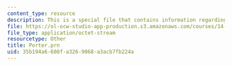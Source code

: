 ```yaml
---
content_type: resource
description: This is a special file that contains information regarding porter.
file: https://ol-ocw-studio-app-production.s3.amazonaws.com/courses/14-271-industrial-organization-i-fall-2013/35b194a6608fa3269068a3acb7fb224a_Porter.prn
file_type: application/octet-stream
resourcetype: Other
title: Porter.prn
uid: 35b194a6-608f-a326-9068-a3acb7fb224a
---
```

